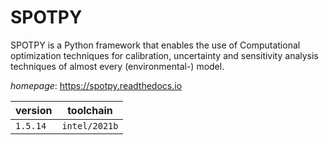 # SPOTPY

SPOTPY is a Python framework that enables the use of Computational optimization techniques for calibration, uncertainty and sensitivity analysis techniques of almost every (environmental-) model.

*homepage*: <https://spotpy.readthedocs.io>

version | toolchain
--------|----------
``1.5.14`` | ``intel/2021b``
